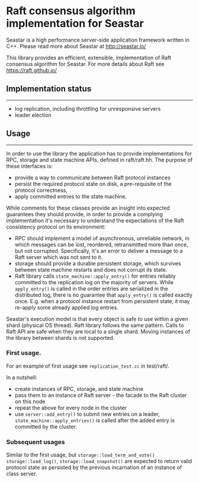 # Raft consensus algorithm implementation for Seastar

Seastar is a high performance server-side application framework
written in C++. Please read more about Seastar at http://seastar.io/

This library provides an efficient, extensible, implementation of
Raft consensus algorithm for Seastar.
For more details about Raft see https://raft.github.io/

## Implementation status
---------------------
- log replication, including throttling for unresponsive
  servers
- leader election

## Usage
-----

In order to use the library the application has to provide implementations
for RPC, storage and state machine APIs, defined in raft/raft.hh. The
purpose of these interfaces is:
- provide a way to communicate between Raft protocol instances
- persist the required protocol state on disk,
a pre-requisite of the protocol correctness,
- apply committed entries to the state machine.

While comments for these classes provide an insight into
expected guarantees they should provide, in order to provide a complying
implementation it's necessary to understand the expectations
of the Raft consistency protocol on its environment:
- RPC should implement a model of asynchronous, unreliable network,
  in which messages can be lost, reordered, retransmitted more than
  once, but not corrupted. Specifically, it's an error to
  deliver a message to a Raft server which was not sent to it.
- storage should provide a durable persistent storage, which
  survives between state machine restarts and does not corrupt
  its state.
- Raft library calls `state_machine::apply_entry()` for entries
  reliably committed to the replication log on the majority of
  servers. While `apply_entry()` is called in the order
  entries are serialized in the distributed log, there is
  no guarantee that `apply_entry()` is called exactly once.
  E.g. when a protocol instance restart from persistent state,
  it may re-apply some already applied log entries.

Seastar's execution model is that every object is safe to use
within a given shard (physical OS thread). Raft library follows
the same pattern. Calls to Raft API are safe when they are local
to a single shard. Moving instances of the library between shards
is not supported.

### First usage.

For an example of first usage see `replication_test.cc` in test/raft/.

In a nutshell:
- create instances of RPC, storage, and state machine
- pass them to an instance of Raft server - the facade to the Raft cluster
  on this node
- repeat the above for every node in the cluster
- use `server::add_entry()` to submit new entries
  on a leader, `state_machine::apply_entries()` is called after the added
  entry is committed by the cluster.

### Subsequent usages

Similar to the first usage, but `storage::load_term_and_vote()`
`storage::load_log()`, `storage::load_snapshot()` are expected to
return valid protocol state as persisted by the previous incarnation
of an instance of class server.

